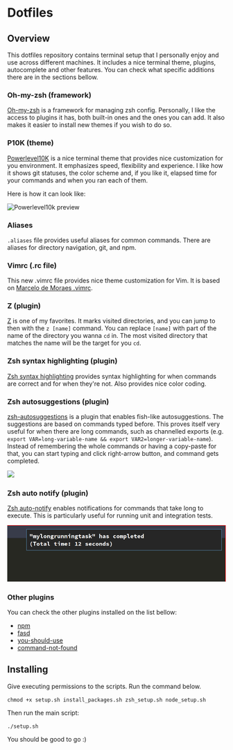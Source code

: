 # Dotfiles

## Overview
This dotfiles repository contains terminal setup that I personally enjoy
and use across different machines. It includes a nice terminal theme,
plugins, autocomplete and other features. You can check
what specific additions there are in the sections bellow.

### Oh-my-zsh (framework)
[Oh-my-zsh](https://github.com/ohmyzsh/ohmyzsh) is a framework for managing zsh config.
Personally, I like the access to plugins it has, both built-in ones and the ones you
can add. It also makes it easier to install new themes if you wish to do so.

### P10K (theme)
[Powerlevel10K](https://github.com/romkatv/powerlevel10k) is a nice terminal
theme that provides nice customization for you environment. It emphasizes speed,
flexibility and experience. I like how it shows git statuses, the color scheme
and, if you like it, elapsed time for your commands and when you ran each of them.

Here is how it can look like:

![Powerlevel10k preview](https://raw.githubusercontent.com/romkatv/powerlevel10k-media/master/prompt-styles-high-contrast.png)

### Aliases
`.aliases` file provides useful aliases for common commands. There are aliases
for directory navigation, git, and npm.

### Vimrc (.rc file)
This new .vimrc file provides nice theme customization for Vim. It is based on
[Marcelo de Moraes .vimrc](https://github.com/marcelodemoraes/vimrc).

### Z (plugin)
[Z](https://github.com/ohmyzsh/ohmyzsh/tree/master/plugins/z) is one of my favorites.
It marks visited directories, and you can jump to then
with the `z [name]` command. You can replace `[name]` with part of the name of the
directory you wanna `cd` in. The most visited directory that matches the name will
be the target for you `cd`.

### Zsh syntax highlighting (plugin)
[Zsh syntax highlighting](https://github.com/zsh-users/zsh-syntax-highlighting)
provides syntax highlighting for when commands are correct and for when they're not.
Also provides nice color coding.

### Zsh autosuggestions (plugin)
[zsh-autosuggestions](https://github.com/zsh-users/zsh-autosuggestions) is a plugin
that enables fish-like autosuggestions. The suggestions are based on commands typed
before. This proves itself very useful for when there are long commands, such as
channelled exports (e.g. `export VAR=long-variable-name && export VAR2=longer-variable-name`).
Instead of remembering the whole commands or having a copy-paste for that, you can start typing
and click right-arrow button, and command gets completed.

<a href="https://asciinema.org/a/37390" target="_blank"><img src="https://asciinema.org/a/37390.png" width="400" /></a>

### Zsh auto notify (plugin)
[Zsh auto-notify](https://github.com/MichaelAquilina/zsh-auto-notify) enables notifications
for commands that take long to execute. This is particularly useful for running unit and
integration tests.

![Zsh Auto Notify](https://raw.githubusercontent.com/MichaelAquilina/zsh-auto-notify/master/img/notification-example.png)


### Other plugins
You can check the other plugins installed on the list bellow:
- [npm](https://github.com/ohmyzsh/ohmyzsh/tree/master/plugins/npm)
- [fasd](https://github.com/ohmyzsh/ohmyzsh/tree/master/plugins/fasd)
- [you-should-use](https://github.com/MichaelAquilina/zsh-you-should-use)
- [command-not-found](https://github.com/ohmyzsh/ohmyzsh/tree/master/plugins/command-not-found)


## Installing
Give executing permissions to the scripts. Run the command below.
```shell
chmod +x setup.sh install_packages.sh zsh_setup.sh node_setup.sh
```

Then run the main script:
```shell
./setup.sh
```

You should be good to go :)